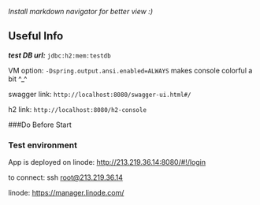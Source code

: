 _Install markdown navigator for better view :)_

## Useful Info

**_test DB url:_** `jdbc:h2:mem:testdb`

VM option: `-Dspring.output.ansi.enabled=ALWAYS` makes console colorful a bit ^_^

swagger link: `http://localhost:8080/swagger-ui.html#/`

h2 link: `http://localhost:8080/h2-console`

###Do Before Start

### Test environment
App is deployed on linode: http://213.219.36.14:8080/#!/login

to connect: ssh root@213.219.36.14

linode: https://manager.linode.com/


